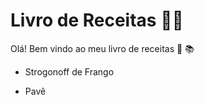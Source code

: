# Livro de Receitas :man_cook:



Olá! Bem vindo ao meu livro de receitas :wave: :books:

- Strogonoff de Frango

- Pavê
